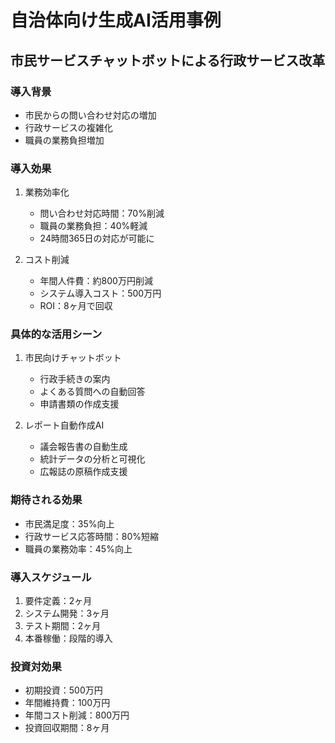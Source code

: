 # 自治体向け生成AI活用事例
## 市民サービスチャットボットによる行政サービス改革

### 導入背景
- 市民からの問い合わせ対応の増加
- 行政サービスの複雑化
- 職員の業務負担増加

### 導入効果
1. 業務効率化
   - 問い合わせ対応時間：70%削減
   - 職員の業務負担：40%軽減
   - 24時間365日の対応が可能に

2. コスト削減
   - 年間人件費：約800万円削減
   - システム導入コスト：500万円
   - ROI：8ヶ月で回収

### 具体的な活用シーン
1. 市民向けチャットボット
   - 行政手続きの案内
   - よくある質問への自動回答
   - 申請書類の作成支援

2. レポート自動作成AI
   - 議会報告書の自動生成
   - 統計データの分析と可視化
   - 広報誌の原稿作成支援

### 期待される効果
- 市民満足度：35%向上
- 行政サービス応答時間：80%短縮
- 職員の業務効率：45%向上

### 導入スケジュール
1. 要件定義：2ヶ月
2. システム開発：3ヶ月
3. テスト期間：2ヶ月
4. 本番稼働：段階的導入

### 投資対効果
- 初期投資：500万円
- 年間維持費：100万円
- 年間コスト削減：800万円
- 投資回収期間：8ヶ月 